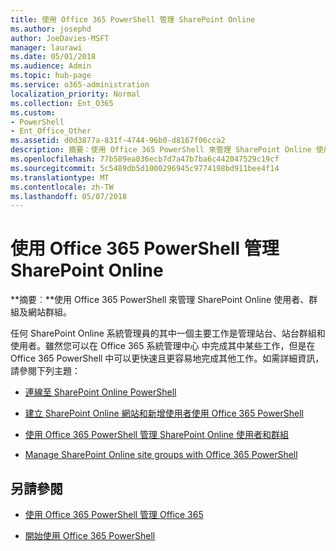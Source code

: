```yaml
---
title: 使用 Office 365 PowerShell 管理 SharePoint Online
ms.author: josephd
author: JoeDavies-MSFT
manager: laurawi
ms.date: 05/01/2018
ms.audience: Admin
ms.topic: hub-page
ms.service: o365-administration
localization_priority: Normal
ms.collection: Ent_O365
ms.custom:
- PowerShell
- Ent_Office_Other
ms.assetid: d0d3877a-831f-4744-96b0-d8167f06cca2
description: 摘要︰使用 Office 365 PowerShell 來管理 SharePoint Online 使用者、群組及網站群組。
ms.openlocfilehash: 77b589ea036ecb7d7a47b7ba6c442047529c19cf
ms.sourcegitcommit: 5c5489db5d1000296945c9774198bd911bee4f14
ms.translationtype: MT
ms.contentlocale: zh-TW
ms.lasthandoff: 05/07/2018
---
```

# <a name="manage-sharepoint-online-with-office-365-powershell"></a>使用 Office 365 PowerShell 管理 SharePoint Online

 **摘要︰**使用 Office 365 PowerShell 來管理 SharePoint Online 使用者、群組及網站群組。
  
任何 SharePoint Online 系統管理員的其中一個主要工作是管理站台、站台群組和使用者。雖然您可以在 Office 365 系統管理中心 中完成其中某些工作，但是在 Office 365 PowerShell 中可以更快速且更容易地完成其他工作。如需詳細資訊，請參閱下列主題：

- [連線至 SharePoint Online PowerShell](https://docs.microsoft.com/en-us/powershell/sharepoint/sharepoint-online/connect-sharepoint-online?view=sharepoint-ps)
  
- [建立 SharePoint Online 網站和新增使用者使用 Office 365 PowerShell](create-sharepoint-sites-and-add-users-with-powershell.md)
    
- [使用 Office 365 PowerShell 管理 SharePoint Online 使用者和群組](manage-sharepoint-users-and-groups-with-powershell.md)
    
- [Manage SharePoint Online site groups with Office 365 PowerShell](manage-sharepoint-site-groups-with-powershell.md)
    
## <a name="see-also"></a>另請參閱

- [使用 Office 365 PowerShell 管理 Office 365](manage-office-365-with-office-365-powershell.md)

- [開始使用 Office 365 PowerShell](getting-started-with-office-365-powershell.md)

